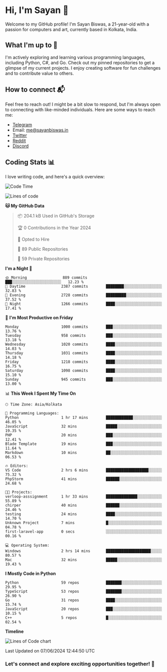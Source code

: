 # Hi, I'm Sayan 👋

Welcome to my GitHub profile! I'm Sayan Biswas, a 21-year-old with a passion for computers and art, currently based in Kolkata, India.

## What I'm up to 🚀

I'm actively exploring and learning various programming languages, including Python, C#, and Go. Check out my pinned repositories to get a glimpse of my current projects. I enjoy creating software for fun challenges and to contribute value to others.

## How to connect 📬

Feel free to reach out! I might be a bit slow to respond, but I'm always open to connecting with like-minded individuals. Here are some ways to reach me:

- [Telegram](https://t.me/dank_as_fuck)
- Email: [me@sayanbiswas.in](mailto:me@sayanbiswas.in)
- [Twitter](https://twitter.com/TheDankDel)
- [Reddit](https://www.reddit.com/user/dank_as_fuck_/)
- [Discord](https://discordapp.com/users/506536929152466945)

## Coding Stats 📊

I love writing code, and here's a quick overview:

<!--START_SECTION:waka-->
![Code Time](http://img.shields.io/badge/Code%20Time-1%2C625%20hrs%2037%20mins-blue)

![Lines of code](https://img.shields.io/badge/From%20Hello%20World%20I%27ve%20Written-5.7%20million%20lines%20of%20code-blue)

**🐱 My GitHub Data** 

> 📦 204.1 kB Used in GitHub's Storage 
 > 
> 🏆 0 Contributions in the Year 2024
 > 
> 💼 Opted to Hire
 > 
> 📜 89 Public Repositories 
 > 
> 🔑 59 Private Repositories 
 > 
**I'm a Night 🦉** 

```text
🌞 Morning                889 commits         ███░░░░░░░░░░░░░░░░░░░░░░   12.23 % 
🌆 Daytime                2387 commits        ████████░░░░░░░░░░░░░░░░░   32.83 % 
🌃 Evening                2728 commits        █████████░░░░░░░░░░░░░░░░   37.52 % 
🌙 Night                  1266 commits        ████░░░░░░░░░░░░░░░░░░░░░   17.41 % 
```
📅 **I'm Most Productive on Friday** 

```text
Monday                   1000 commits        ███░░░░░░░░░░░░░░░░░░░░░░   13.76 % 
Tuesday                  958 commits         ███░░░░░░░░░░░░░░░░░░░░░░   13.18 % 
Wednesday                1020 commits        ████░░░░░░░░░░░░░░░░░░░░░   14.03 % 
Thursday                 1031 commits        ████░░░░░░░░░░░░░░░░░░░░░   14.18 % 
Friday                   1218 commits        ████░░░░░░░░░░░░░░░░░░░░░   16.75 % 
Saturday                 1098 commits        ████░░░░░░░░░░░░░░░░░░░░░   15.10 % 
Sunday                   945 commits         ███░░░░░░░░░░░░░░░░░░░░░░   13.00 % 
```


📊 **This Week I Spent My Time On** 

```text
🕑︎ Time Zone: Asia/Kolkata

💬 Programming Languages: 
Python                   1 hr 17 mins        ████████████░░░░░░░░░░░░░   46.05 % 
JavaScript               32 mins             █████░░░░░░░░░░░░░░░░░░░░   19.35 % 
PHP                      20 mins             ███░░░░░░░░░░░░░░░░░░░░░░   12.41 % 
Blade Template           19 mins             ███░░░░░░░░░░░░░░░░░░░░░░   11.64 % 
Markdown                 10 mins             ██░░░░░░░░░░░░░░░░░░░░░░░   06.53 % 

🔥 Editors: 
VS Code                  2 hrs 6 mins        ███████████████████░░░░░░   75.32 % 
PhpStorm                 41 mins             ██████░░░░░░░░░░░░░░░░░░░   24.68 % 

🐱‍💻 Projects: 
verloop-asssignment      1 hr 33 mins        ██████████████░░░░░░░░░░░   55.89 % 
chirper                  40 mins             ██████░░░░░░░░░░░░░░░░░░░   24.46 % 
testing                  24 mins             ████░░░░░░░░░░░░░░░░░░░░░   14.70 % 
Unknown Project          7 mins              █░░░░░░░░░░░░░░░░░░░░░░░░   04.78 % 
first-laravel-app        0 secs              ░░░░░░░░░░░░░░░░░░░░░░░░░   00.16 % 

💻 Operating System: 
Windows                  2 hrs 14 mins       ████████████████████░░░░░   80.57 % 
Mac                      32 mins             █████░░░░░░░░░░░░░░░░░░░░   19.43 % 
```

**I Mostly Code in Python** 

```text
Python                   59 repos            ███████░░░░░░░░░░░░░░░░░░   29.95 % 
TypeScript               53 repos            ███████░░░░░░░░░░░░░░░░░░   26.90 % 
Go                       31 repos            ████░░░░░░░░░░░░░░░░░░░░░   15.74 % 
JavaScript               20 repos            ███░░░░░░░░░░░░░░░░░░░░░░   10.15 % 
C++                      5 repos             █░░░░░░░░░░░░░░░░░░░░░░░░   02.54 % 
```



**Timeline**

![Lines of Code chart](https://raw.githubusercontent.com/Dank-del/Dank-del/main/assets/bar_graph.png)


 Last Updated on 07/06/2024 12:44:50 UTC
<!--END_SECTION:waka-->

### Let's connect and explore exciting opportunities together! 🚀
